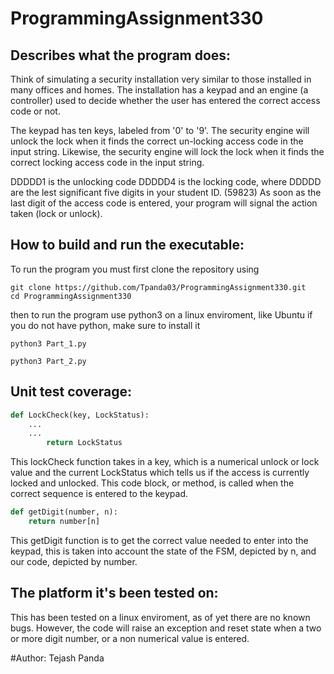 # ProgrammingAssignment330

## Describes what the program does:
Think of simulating a security installation very similar to those installed in many offices and homes. The installation has a keypad and an engine (a controller) used to decide whether the user has entered the correct access code or not.

The keypad has ten keys, labeled from '0' to '9'. The security engine will unlock the lock when it finds the correct un-locking access code in the input string. Likewise, the security engine will lock the lock when it finds the correct locking access code in the input string.

DDDDD1 is the unlocking code
DDDDD4 is the locking code, where DDDDD are the lest significant five digits in your student ID. (59823)
As soon as the last digit of the access code is entered, your program will signal the action taken (lock or unlock).

## How to build and run the executable:
To run the program you must first clone the repository using 

```
git clone https://github.com/Tpanda03/ProgrammingAssignment330.git
cd ProgrammingAssignment330
```

then to run the program use python3 on a linux enviroment, like Ubuntu
if you do not have python, make sure to install it

```
python3 Part_1.py
```
```
python3 Part_2.py
```

## Unit test coverage:
```Python
def LockCheck(key, LockStatus):
    ...
    ...
        return LockStatus
```
This lockCheck function takes in a key, which is a numerical unlock or lock value and the current LockStatus which tells us if the access is currently locked and unlocked. This code block, or method, is called when the correct sequence is entered to the keypad.

```Python
def getDigit(number, n):
    return number[n]
```
This getDigit function is to get the correct value needed to enter into the keypad, this is taken into account the state of the FSM, depicted by n, and our code, depicted by number. 

## The platform it's been tested on:
This has been tested on a linux enviroment, as of yet there are no known bugs.
However,
the code will raise an exception and reset state when a two or more digit number, or a non numerical value is entered.

#Author: Tejash Panda
